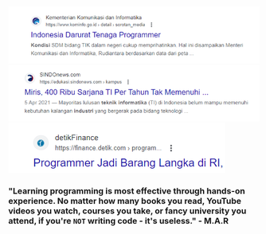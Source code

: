 ![Kominfo](./assets-github/kominfo.png)
![SindoNews](./assets-github/sindoNews.png)
![DetikFinance](./assets-github/detikFinance.png)


### "Learning programming is most effective through hands-on experience. No matter how many books you read, YouTube videos you watch, courses you take, or fancy university you attend, if you're `NOT` writing code - it's useless." - M.A.R

